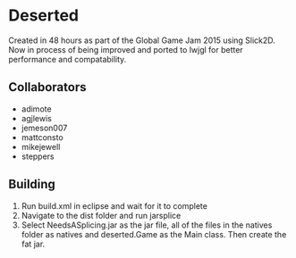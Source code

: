 # Deserted

Created in 48 hours as part of the Global Game Jam 2015 using Slick2D. Now in process of being improved and ported to lwjgl for better performance and compatability.

## Collaborators

* adimote
* agjlewis
* jemeson007
* mattconsto
* mikejewell
* steppers

## Building

1. Run build.xml in eclipse and wait for it to complete
2. Navigate to the dist folder and run jarsplice
3. Select NeedsASplicing.jar as the jar file, all of the files in the natives folder as natives and deserted.Game as the Main class. Then create the fat jar.